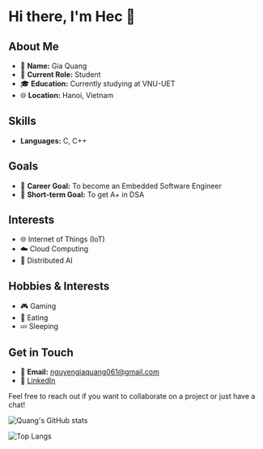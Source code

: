 # Hi there, I'm Hec 👋

## About Me

- 🌟 **Name:** Gia Quang
- 💼 **Current Role:** Student
- 🎓 **Education:** Currently studying at VNU-UET
- 🌐 **Location:** Hanoi, Vietnam

## Skills

- **Languages:** C, C++

## Goals

- 🎯 **Career Goal:** To become an Embedded Software Engineer
- 💼 **Short-term Goal:** To get A+ in DSA

## Interests

- 🌐 Internet of Things (IoT)
- ☁️ Cloud Computing
- 🤖 Distributed AI

## Hobbies & Interests

- 🎮 Gaming
- 🍴 Eating
- 💤 Sleeping

## Get in Touch

- 📧 **Email:** [nguyengiaquang061@gmail.com](mailto:nguyengiaquang061@gmail.com)
- 💼 [LinkedIn](https://www.linkedin.com/in/quang-gia-741b8b344/)

Feel free to reach out if you want to collaborate on a project or just have a chat!

![Quang's GitHub stats](https://github-readme-stats.vercel.app/api?username=gquang06&show_icons=true&theme=radical)

![Top Langs](https://github-readme-stats.vercel.app/api/top-langs/?username=gquang06&layout=compact&theme=radical)

